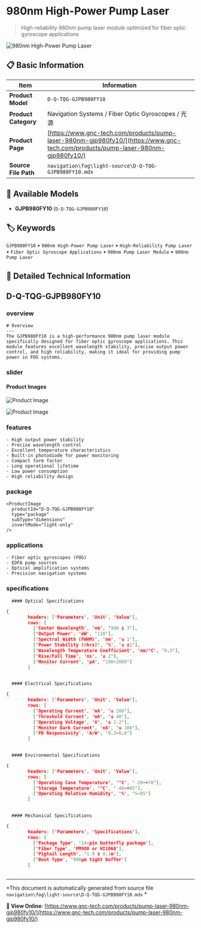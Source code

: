 # 980nm High-Power Pump Laser

> High-reliability 980nm pump laser module optimized for fiber optic gyroscope applications

![980nm High-Power Pump Laser](https://www.gnc-tech.com/images/products/navigation/fog/light-source/D-Q-TQG-GJPB980FY10/D-Q-TQG-GJPB980FY10.webp)

## 📋 Basic Information

| Item | Information |
|------|------|
| **Product Model** | `D-Q-TQG-GJPB980FY10` |
| **Product Category** | Navigation Systems / Fiber Optic Gyroscopes / 光源 |
| **Product Page** | [https://www.gnc-tech.com/products/pump-laser-980nm-gjp980fy10/](https://www.gnc-tech.com/products/pump-laser-980nm-gjp980fy10/) |
| **Source File Path** | `navigation\fog\light-source\D-Q-TQG-GJPB980FY10.mdx` |

## 🔧 Available Models

- **GJPB980FY10** (`D-Q-TQG-GJPB980FY10`)

## 🏷️ Keywords

`GJPB980FY10` • `980nm High-Power Pump Laser` • `High-Reliability Pump Laser` • `Fiber Optic Gyroscope Applications` • `980nm Pump Laser Module` • `980nm Pump Laser`

## 📖 Detailed Technical Information


## D-Q-TQG-GJPB980FY10

  
### overview

    # Overview
    ---
    The GJPB980FY10 is a high-performance 980nm pump laser module specifically designed for fiber optic gyroscope applications. This module features excellent wavelength stability, precise output power control, and high reliability, making it ideal for providing pump power in FOG systems.
  

  
### slider

    
#### Product Images

![Product Image](https://www.gnc-tech.com/images/products/D-Q-TQG-GJPB980FY10-Slide-01.webp)

![Product Image](https://www.gnc-tech.com/images/products/D-Q-TQG-GJPB980FY10-Slide-02.webp)


  

  
### features

    - High output power stability
    - Precise wavelength control
    - Excellent temperature characteristics
    - Built-in photodiode for power monitoring
    - Compact form factor
    - Long operational lifetime
    - Low power consumption
    - High reliability design
  

  
### package

    <ProductImage 
      productId="D-Q-TQG-GJPB980FY10" 
      type="package" 
      subType="dimensions" 
      invertMode="light-only"
    />
  

  
### applications

    - Fiber optic gyroscopes (FOG)
    - EDFA pump sources
    - Optical amplification systems
    - Precision navigation systems
  

  
### specifications

    
      #### Optical Specifications
      
```json
{
        headers: ['Parameters', 'Unit', 'Value'],
        rows: [
          ['Center Wavelength', 'nm', '980 ± 3'],
          ['Output Power', 'mW', '110'],
          ['Spectral Width (FWHM)', 'nm', '≤ 1'],
          ['Power Stability (8hrs)', '%', '≤ ±1'],
          ['Wavelength Temperature Coefficient', 'nm/°C', '0.3'],
          ['Rise/Fall Time', 'ns', '≤ 2'],
          ['Monitor Current', 'μA', '100~2000']
        ]
      
```


      #### Electrical Specifications
      
```json
{
        headers: ['Parameters', 'Unit', 'Value'],
        rows: [
          ['Operating Current', 'mA', '≤ 280'],
          ['Threshold Current', 'mA', '≤ 40'],
          ['Operating Voltage', 'V', '≤ 2.2'],
          ['Monitor Dark Current', 'nA', '≤ 100'],
          ['PD Responsivity', 'A/W', '0.3~0.6']
        ]
      
```


      #### Environmental Specifications
      
```json
{
        headers: ['Parameters', 'Unit', 'Value'],
        rows: [
          ['Operating Case Temperature', '°C', '-20~+70'],
          ['Storage Temperature', '°C', '-40~+85'],
          ['Operating Relative Humidity', '%', '5~85']
        ]
      
```


      #### Mechanical Specifications
      
```json
{
        headers: ['Parameters', 'Specifications'],
        rows: [
          ['Package Type', '14-pin butterfly package'],
          ['Fiber Type', 'PM980 or HI1060'],
          ['Pigtail Length', '1.0 ± 0.1m'],
          ['Boot Type', '900μm tight buffer']
        ]
      
```

    
  

---

*This document is automatically generated from source file `navigation\fog\light-source\D-Q-TQG-GJPB980FY10.mdx` *

**🔗 View Online**: [https://www.gnc-tech.com/products/pump-laser-980nm-gjp980fy10/](https://www.gnc-tech.com/products/pump-laser-980nm-gjp980fy10/)
